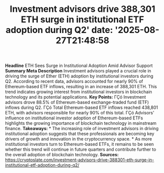 ﻿---
title: "Investment advisors drive 388,301 ETH surge in institutional ETF adoption during Q2'
date: '2025-08-27T21:48:58"
category: "Markets"
summary: ""
slug: "investment advisors drive 388301 eth surge in institutional "
source_urls:
  - "https://cryptoslate.com/investment-advisors-drive-388301-eth-surge-in-institutional-etf-adoption-during-q2/"
seo:
  title: "Investment advisors drive 388,301 ETH surge in institutional ETF adoption during Q2 | Hash n Hedge'
  description: '"
  keywords: ["news", "markets", "brief"]
---
**Headline** ETH Sees Surge in Institutional Adoption Amid Advisor Support  **Summary Meta Description** Investment advisors played a crucial role in driving the surge of Ether (ETH) adoption by institutional investors during Q2. According to recent data, advisors accounted for nearly 90% of Ethereum-based ETF inflows, resulting in an increase of 388,301 ETH. This trend indicates growing interest from institutional investors in blockchain technology and its potential applications.  **Key Points:**  ΓÇó Investment advisors drove 88.5% of Ethereum-based exchange-traded fund (ETF) inflows during Q2. ΓÇó Total Ethereum-based ETF inflows reached 438,801 ETH, with advisors responsible for nearly 90% of this total. ΓÇó Advisors' influence on institutional investor adoption of Ethereum-based ETFs highlights the growing importance of blockchain technology in mainstream finance.  **Takeaways:**  * The increasing role of investment advisors in driving institutional adoption suggests that these professionals are becoming key drivers of growth and innovation in the cryptocurrency space. * As more institutional investors turn to Ethereum-based ETFs, it remains to be seen whether this trend will continue in future quarters and contribute further to the overall adoption of blockchain technology.  **Sources:** https://cryptoslate.com/investment-advisors-drive-388301-eth-surge-in-institutional-etf-adoption-during-q2/ 
